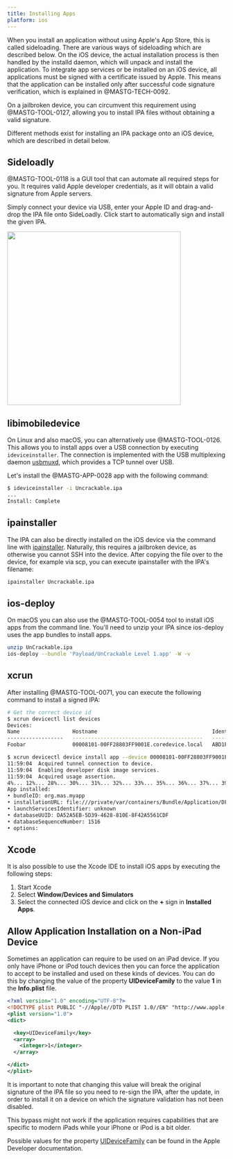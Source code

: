 ```yaml
---
title: Installing Apps
platform: ios
---
```


When you install an application without using Apple's App Store, this is called sideloading. There are various ways of sideloading which are described below. On the iOS device, the actual installation process is then handled by the installd daemon, which will unpack and install the application. To integrate app services or be installed on an iOS device, all applications must be signed with a certificate issued by Apple. This means that the application can be installed only after successful code signature verification, which is explained in @MASTG-TECH-0092.

On a jailbroken device, you can circumvent this requirement using @MASTG-TOOL-0127, allowing you to install IPA files without obtaining a valid signature.

Different methods exist for installing an IPA package onto an iOS device, which are described in detail below.

## Sideloadly

@MASTG-TOOL-0118 is a GUI tool that can automate all required steps for you. It requires valid Apple developer credentials, as it will obtain a valid signature from Apple servers.

Simply connect your device via USB, enter your Apple ID and drag-and-drop the IPA file onto SideLoadly. Click start to automatically sign and install the given IPA.

<img src="Images/Techniques/0056-Sideloadly.png" width="400px" />

## libimobiledevice

On Linux and also macOS, you can alternatively use @MASTG-TOOL-0126. This allows you to install apps over a USB connection by executing `ideviceinstaller`. The connection is implemented with the USB multiplexing daemon [usbmuxd](https://www.theiphonewiki.com/wiki/Usbmux "Usbmux"), which provides a TCP tunnel over USB.

Let's install the @MASTG-APP-0028 app with the following command:

```bash
$ ideviceinstaller -i Uncrackable.ipa
...
Install: Complete
```

## ipainstaller

The IPA can also be directly installed on the iOS device via the command line with [ipainstaller](https://github.com/autopear/ipainstaller "IPA Installer"). Naturally, this requires a jailbroken device, as otherwise you cannot SSH into the device. After copying the file over to the device, for example via scp, you can execute ipainstaller with the IPA's filename:

```bash
ipainstaller Uncrackable.ipa
```

## ios-deploy

On macOS you can also use the @MASTG-TOOL-0054 tool to install iOS apps from the command line. You'll need to unzip your IPA since ios-deploy uses the app bundles to install apps.

```bash
unzip UnCrackable.ipa
ios-deploy --bundle 'Payload/UnCrackable Level 1.app' -W -v
```

## xcrun

After installing @MASTG-TOOL-0071, you can execute the following command to install a signed IPA:

```bash
# Get the correct device id
$ xcrun devicectl list devices
Devices:
Name                 Hostname                                     Identifier                             State                Model
------------------   ------------------------------------------   ------------------------------------   ------------------   ------------------------------
Foobar               00008101-00FF28803FF9001E.coredevice.local   ABD1F3D8-7BC1-52CD-8DB6-9BFD794CE862   available (paired)   iPhone 14 Pro Max (iPhone15,3)

$ xcrun devicectl device install app --device 00008101-00FF28803FF9001E ~/signed.ipa
11:59:04  Acquired tunnel connection to device.
11:59:04  Enabling developer disk image services.
11:59:04  Acquired usage assertion.
4%... 12%... 28%... 30%... 31%... 32%... 33%... 35%... 36%... 37%... 39%... 40%... 42%... 43%... 45%... 49%... 51%... 52%... 54%... 55%... 57%... 59%... 60%... 62%... 66%... 68%... 72%... 76%... 80%... 84%... 88%... 92%... 96%... Complete!
App installed:
• bundleID: org.mas.myapp
• installationURL: file:///private/var/containers/Bundle/Application/DFC99D25-FC36-462E-91D2-18CDE717ED21/UnCrackable%20Level%201.app/
• launchServicesIdentifier: unknown
• databaseUUID: DA52A5EB-5D39-4628-810E-8F42A5561CDF
• databaseSequenceNumber: 1516
• options:
```

## Xcode

It is also possible to use the Xcode IDE to install iOS apps by executing the following steps:

1. Start Xcode
2. Select **Window/Devices and Simulators**
3. Select the connected iOS device and click on the **+** sign in **Installed Apps**.

## Allow Application Installation on a Non-iPad Device

Sometimes an application can require to be used on an iPad device. If you only have iPhone or iPod touch devices then you can force the application to accept to be installed and used on these kinds of devices. You can do this by changing the value of the property **UIDeviceFamily** to the value **1** in the **Info.plist** file.

```xml
<?xml version="1.0" encoding="UTF-8"?>
<!DOCTYPE plist PUBLIC "-//Apple//DTD PLIST 1.0//EN" "http://www.apple.com/DTDs/PropertyList-1.0.dtd">
<plist version="1.0">
<dict>

  <key>UIDeviceFamily</key>
  <array>
    <integer>1</integer>
  </array>

</dict>
</plist>
```

It is important to note that changing this value will break the original signature of the IPA file so you need to re-sign the IPA, after the update, in order to install it on a device on which the signature validation has not been disabled.

This bypass might not work if the application requires capabilities that are specific to modern iPads while your iPhone or iPod is a bit older.

Possible values for the property [UIDeviceFamily](https://developer.apple.com/library/archive/documentation/General/Reference/InfoPlistKeyReference/Articles/iPhoneOSKeys.html#//apple_ref/doc/uid/TP40009252-SW11 "UIDeviceFamily property") can be found in the Apple Developer documentation.
